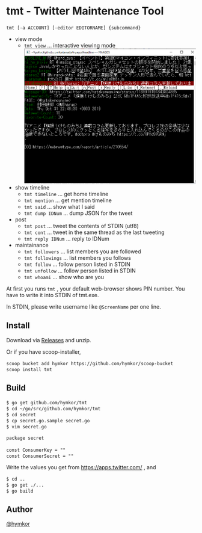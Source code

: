 tmt - Twitter Maintenance Tool
==============================

```
tmt [-a ACCOUNT] [-editor EDITORNAME] {subcommand}
```

* view mode
    * `tmt view` ... interactive viewing mode<img src="./example.png" />
* show timeline
    * `tmt timeline` ... get home timeline
    * `tmt mention` ... get mention timeline
    * `tmt said` ... show what I said
    * `tmt dump IDNum` ... dump JSON for the tweet
* post
    * `tmt post` ... tweet the contents of STDIN (utf8)
    * `tmt cont` ... tweet in the same thread as the last tweeting
    * `tmt reply IDNum` ... reply to IDNum
* maintainance
    * `tmt followers`  ... list members you are followed
    * `tmt followings`  ... list members you follows
    * `tmt follow` ... follow person listed in STDIN
    * `tmt unfollow` ... follow person listed in STDIN
    * `tmt whoami` ... show who are you

At first you runs `tmt` , your default web-browser shows PIN number.
You have to write it into STDIN of tmt.exe.

In STDIN, please write username like `@ScreenName` per one line.

Install
-------

Download via [Releases](https://github.com/hymkor/tmt/releases) and unzip.

Or if you have scoop-installer,

```
scoop bucket add hymkor https://github.com/hymkor/scoop-bucket
scoop install tmt
```

Build
-----

```
$ go get github.com/hymkor/tmt
$ cd ~/go/src/github.com/hymkor/tmt
$ cd secret
$ cp secret.go.sample secret.go
$ vim secret.go
```

```
package secret

const ConsumerKey = ""
const ConsumerSecret = ""
```

Write the values you get from https://apps.twitter.com/ , and

```
$ cd ..
$ go get ./...
$ go build
```

Author
------
[@hymkor](https://github.com/hymkor)
